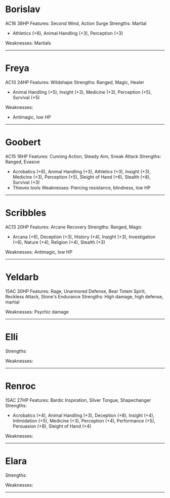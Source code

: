 # Borislav
AC16 38HP
Features: Second Wind, Action Surge
Strengths: Martial
- Athletics (+6), Animal Handling (+3), Perception (+3)

Weaknesses: Martials

---------------
# Freya
AC13 24HP
Features: Wildshape
Strengths: Ranged, Magic, Healer
- Animal Handling (+5), Insight (+3), Medicine (+3), Perception (+5), Survival (+5)

Weaknesses:
- Antimagic, low HP

----------------------
# Goobert
AC15 18HP
Features: Cunning Action, Steady Aim, Sneak Attack
Strengths: Ranged, Evasive
- Acrobatics (+6), Animal Handling (+3), Athletics (+3), Insight (+3), Medicine (+3), Perception (+5), Sleight of Hand (+6), Stealth (+8), Survival (+3)
- Thieves tools
Weaknesses: Piercing resistance, blindness, low HP

--------------------
# Scribbles
AC13 20HP
Features: Arcane Recovery
Strengths: Ranged, Magic
- Arcana (+6), Deception (+3), History (+4), Insight (+3), Investigation (+6), Nature (+4), Religion (+4), Stealth (+3)

Weaknesses: Antimagic, low HP

----------------
# Yeldarb
15AC 30HP
Features: Rage, Unarmored Defense, Bear Totem Spirit, Reckless Attack, Stone's Endurance
Strengths: High damage, high defense, martial

Weaknesses: Psychic damage

----------------------
# Elli
Strengths:

Weaknesses:

--------------------
# Renroc
15AC 27HP
Features: Bardic Inspiration, Silver Tongue, Shapechanger
Strengths:
- Acrobatics (+4), Animal Handling (+3), Deception (+8), Insight (+4), Intimidation (+5), Medicine (+3), Perception (+4), Performance (+5), Persuasion (+8), Sleight of Hand (+4)

Weaknesses:

--------------------
# Elara
Strengths:

Weaknesses:

--------------------
